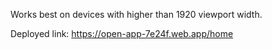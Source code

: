 Works best on devices with higher than 1920 viewport width.

Deployed link: https://open-app-7e24f.web.app/home
